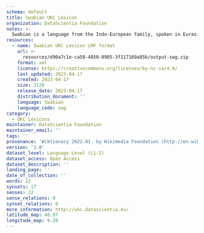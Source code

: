 ```yaml
---
schema: default
title: Swabian UKC Lexicon
organization: DataScientia Foundation
notes: >-
  Swabian is a language from the Indo-European family, spoken in Eurasia. The UKC Lexicon of Swabian is represented as a lexico-semantic network. It consists of words, word senses, synsets, as well as sense-level and synset-level relationships.
resources:
  - name: Swabian UKC Lexicon LMF format
    url: >-
      resources/d90a7c1e-ca58-4850-8985-3f117169a85b/output-swg.zip
    format: xml
    license: https://creativecommons.org/licenses/by-nc-sa/4.0/
    last_updated: 2023-04-17
    created: 2023-04-17
    size: 2120
    release_date: 2023-04-17
    distribution_document: ''
    language: Swabian
    language_code: swg
category:
  - UKC Lexicons
maintainer: DataScientia Foundation
maintainer_email: ''
tags: ''
provenance: 'Wiktionary 2022.01. by Wikimedia Foundation (http://en.wiktionary.org); CogNet 2.1 by Khuyagbaatar Batsuren, National University of Mongolia (http://cognet.ukc.disi.unitn.it); Princeton WordNet 2.1 by Princeton University (https://wordnet.princeton.edu)'
version: '1.0'
dataset_level: Language Level (L1-2)
dataset_access: Open Access
dataset_description: ''
landing_page: ''
date_of_collection: ''
words: 22
synsets: 17
senses: 22
sense_relations: 0
synset_relations: 0
more_information: http://ukc.datascientia.eu/
latitude_map: 48.97
longitude_map: 9.28
---
```

